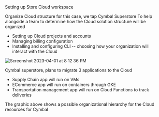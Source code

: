 Setting up Store Cloud workspace

Organize Cloud structure for this case, we tap Cymbal Superstore
To help alongside a team to determine how the Cloud solution structure will be organized

* Setting up Cloud projects and accounts
* Managing billing configuration
* Installing and configuring CLI -- choosing how your organization will interact with the Cloud

![Screenshot 2023-04-01 at 8 12 36 PM](https://user-images.githubusercontent.com/53473761/229287920-e0ab7999-e40c-4d83-908f-72efc62db87c.png)

Cymbal superstore, plans to migrate 3 applications to the Cloud
* Supply Chain app will run on VMs
* ECommerce app will run on containers through GKE
* Transportation management app will run on Cloud Functions to track deliveries

The graphic above shows a possible organizational hierarchy for the Cloud resources for Cymbal
